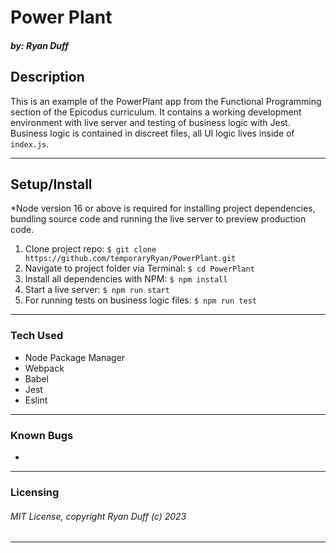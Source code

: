# Power Plant

##### by: Ryan Duff

## Description  

This is an example of the PowerPlant app from the Functional Programming section of the Epicodus curriculum. It contains a working development environment with live server and testing of business logic with Jest. Business logic is contained in discreet files, all UI logic lives inside of `index.js`.

---
## Setup/Install
*Node version 16 or above is required for installing project dependencies, bundling source code and running the live server to preview production code.

 1. Clone project repo: `$ git clone https://github.com/temporaryRyan/PowerPlant.git`
 2. Navigate to project folder via Terminal: `$ cd PowerPlant`
 3. Install all dependencies with NPM: `$ npm install`
 4. Start a live server: `$ npm run start`
 5. For running tests on business logic files: `$ npm run test`
---
### Tech Used
- Node Package Manager
- Webpack
- Babel
- Jest
- Eslint

---
### Known Bugs
 * 
---
### Licensing
###### MIT License, copyright Ryan Duff (c) 2023
---
